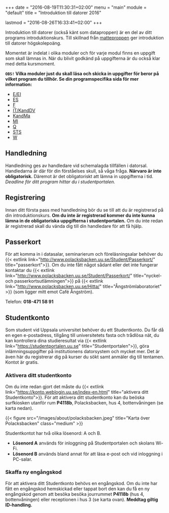 +++
date = "2016-08-19T11:30:31+02:00"
menu = "main"
module = "default"
title = "Introduktion till datorer 2016"

lastmod = "2016-08-26T16:33:41+02:00"
+++

Introduktion till datorer (också känt som dataproppen) är en del av ditt
programs introduktionskurs. Till skillnad från <a
href="http://recce.utn.se/sv/vi-ar-mottagningen/proppar"
target="_blank">matteproppen</a> ger introduktion till datorer högskolepoäng.

Momentet är indelat i olika moduler och för varje modul finns en uppgift som
skall lämnas in. När du blivit godkänd på uppgifterna är du också klar med
detta kursmoment.

**`OBS!` Vilka moduler just du skall läsa och skicka in uppgifter för beror på
vilket program du tillhör. Se din programspecifika sida för mer information:**

- [E/EI](/programsida/e-ei)
- [ES](/programsida/es)
- [F](/programsida/f)
- [IT/KandDV](/programsida/it-kanddv)
- [KandMa](/programsida/kandma)
- [MI](/programsida/mi)
- [Q](/programsida/q)
- [STS](/programsida/sts)
- [W](/programsida/w)

## Handledning
Handledning ges av handledare vid schemalagda tillfällen i datorsal. Handledarna
är där för din förståelses skull, så våga fråga. **Närvaro är inte
obligatorisk.** Däremot är det obligatoriskt att lämna in uppgifterna i tid.
*Deadline för ditt program hittar du i studentportalen.*

## Registrering
Innan ditt första pass med handledning bör du se till att du är registrerad på
din introduktionskurs. **Om du inte är registrerad kommer du inte kunna lämna in de
obligatoriska uppgifterna i studentportalen.** Om du inte redan är registrerad
skall du vända dig till din handledare för att få hjälp.

## Passerkort
För att komma in i datasalar, seminarierum och föreläsningsalar behöver du
{{< extlink link="http://www.polacksbacken.uu.se/Student/Passerkort/"
title="passerkort">}}. Om du inte fått något sådant eller det inte fungerar
kontaktar du
{{< extlink link="http://www.polacksbacken.uu.se/Student/Passerkort/"
title="nyckel- och passerkortsutlämningen">}} på
{{< extlink link="http://www.polacksbacken.uu.se/Hitta/"
title="Ångströmlaboratoriet" >}} (som ligger mitt emot Café
Ångström).

Telefon: **018-471 58 91**

## Studentkonto
Som student vid Uppsala universitet behöver du ett Studentkonto. Du får då en
egen e-postadress, tillgång till universitetets fasta och trådlösa nät, du kan
kontrollera dina studieresultat via
{{< extlink link="https://studentportalen.uu.se" title="Studentportalen">}},
göra inlämningsuppgifter på institutionens datorsystem och mycket mer.
Det är även här du registrerar dig på kurser du sökt samt anmäler dig till
tentamen. Kontot är gratis.

### Aktivera ditt studentkonto
Om du inte redan gjort det måste du
{{< extlink link="https://konto.weblogin.uu.se/index-en.html"
title="aktivera ditt Studentkonto">}}. För att aktivera ditt studentkonto kan
du beöska surfkiosken utanför rum **P4118b**, Polacksbacken, hus 4,
bottenvåningen (se karta nedan). 

{{< figure src="/images/about/polacksbacken.jpeg"
title="Karta över Polacksbacken" class="medium" >}}

Studentkontot har två olika lösenord: A och B. 

- **Lösenord A** används för inloggning på Studentportalen och skolans Wi-Fi.
- **Lösenord B** används bland annat för att läsa e-post och vid inloggning
  i PC-salar.

### Skaffa ny engångskod
För att aktivera ditt Studentkonto behövs en engångskod. Om du inte har fått
en engångskod hemskickad eller tappat bort den kan du få en ny engångskod genom
att besöka besöka jourrummet **P4118b** (hus 4, bottenvåningen) eller
receptionen i hus 3 (se karta ovan). **Meddtag giltig ID-handling.**
